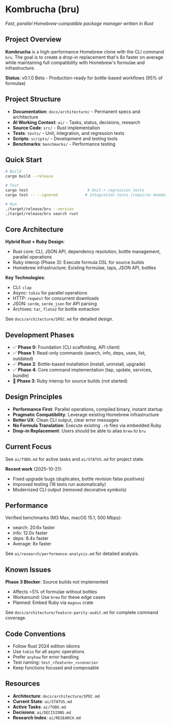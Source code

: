 # Kombrucha (bru)

*Fast, parallel Homebrew-compatible package manager written in Rust*

## Project Overview

**Kombrucha** is a high-performance Homebrew clone with the CLI command `bru`. The goal is to create a drop-in replacement that's 8x faster on average while maintaining full compatibility with Homebrew's formulae and infrastructure.

**Status**: v0.1.0 Beta - Production-ready for bottle-based workflows (95% of formulae)

## Project Structure

- **Documentation**: `docs/architecture/` - Permanent specs and architecture
- **AI Working Context**: `ai/` - Tasks, status, decisions, research
- **Source Code**: `src/` - Rust implementation
- **Tests**: `tests/` - Unit, integration, and regression tests
- **Scripts**: `scripts/` - Development and testing tools
- **Benchmarks**: `benchmarks/` - Performance testing

## Quick Start

```bash
# Build
cargo build --release

# Test
cargo test                          # Unit + regression tests
cargo test -- --ignored            # Integration tests (requires Homebrew)

# Run
./target/release/bru --version
./target/release/bru search rust
```

## Core Architecture

**Hybrid Rust + Ruby Design**:
- Rust core: CLI, JSON API, dependency resolution, bottle management, parallel operations
- Ruby interop (Phase 3): Execute formula DSL for source builds
- Homebrew infrastructure: Existing formulae, taps, JSON API, bottles

**Key Technologies**:
- CLI: `clap`
- Async: `tokio` for parallel operations
- HTTP: `reqwest` for concurrent downloads
- JSON: `serde`, `serde_json` for API parsing
- Archives: `tar`, `flate2` for bottle extraction

See `docs/architecture/SPEC.md` for detailed design.

## Development Phases

- ✅ **Phase 0**: Foundation (CLI scaffolding, API client)
- ✅ **Phase 1**: Read-only commands (search, info, deps, uses, list, outdated)
- ✅ **Phase 2**: Bottle-based installation (install, uninstall, upgrade)
- ✅ **Phase 4**: Core command implementation (tap, update, services, bundle)
- 🔴 **Phase 3**: Ruby interop for source builds (not started)

## Design Principles

- **Performance First**: Parallel operations, compiled binary, instant startup
- **Pragmatic Compatibility**: Leverage existing Homebrew infrastructure
- **Better UX**: Clean CLI output, clear error messages
- **No Formula Translation**: Execute existing `.rb` files via embedded Ruby
- **Drop-in Replacement**: Users should be able to alias `brew` to `bru`

## Current Focus

See `ai/TODO.md` for active tasks and `ai/STATUS.md` for project state.

**Recent work** (2025-10-21):
- Fixed upgrade bugs (duplicates, bottle revision false positives)
- Improved testing (16 tests run automatically)
- Modernized CLI output (removed decorative symbols)

## Performance

Verified benchmarks (M3 Max, macOS 15.1, 500 Mbps):
- search: 20.6x faster
- info: 12.0x faster
- deps: 8.4x faster
- Average: 8x faster

See `ai/research/performance-analysis.md` for detailed analysis.

## Known Issues

**Phase 3 Blocker**: Source builds not implemented
- Affects ~5% of formulae without bottles
- Workaround: Use `brew` for these edge cases
- Planned: Embed Ruby via `magnus` crate

See `docs/architecture/feature-parity-audit.md` for complete command coverage.

## Code Conventions

- Follow Rust 2024 edition idioms
- Use `tokio` for all async operations
- Prefer `anyhow` for error handling
- Test naming: `test_<feature>_<scenario>`
- Keep functions focused and composable

## Resources

- **Architecture**: `docs/architecture/SPEC.md`
- **Current State**: `ai/STATUS.md`
- **Active Tasks**: `ai/TODO.md`
- **Decisions**: `ai/DECISIONS.md`
- **Research Index**: `ai/RESEARCH.md`
